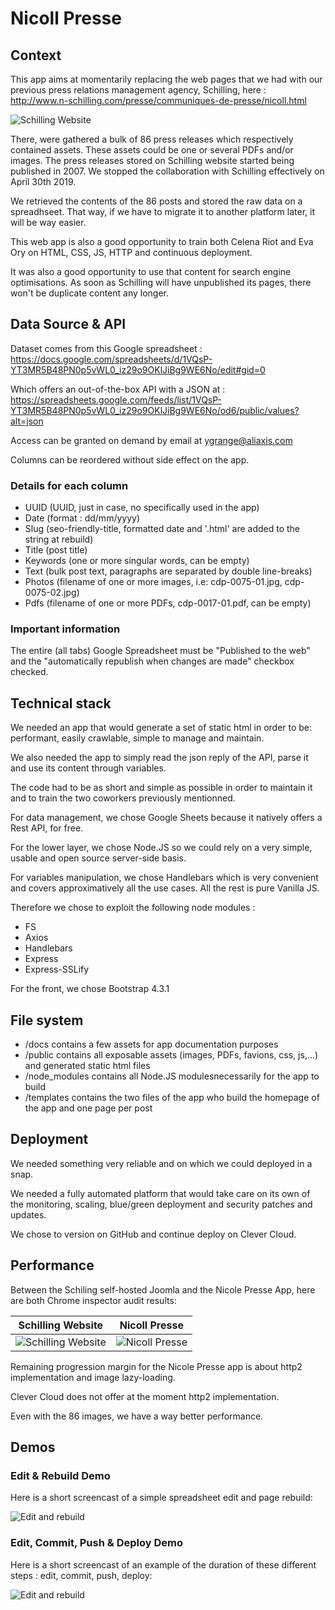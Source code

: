 # Nicoll Presse

## Context

This app aims at momentarily replacing the web pages that we had with our previous press relations management agency, Schilling, here :
http://www.n-schilling.com/presse/communiques-de-presse/nicoll.html

![Schilling Website](https://github.com/yoanngrange/nicoll-presse/blob/master/docs/img/schilling.png?raw=true "Schilling")

There, were gathered a bulk of 86 press releases which respectively contained assets. These assets could be one or several PDFs and/or images. The press releases stored on Schilling website started being published in 2007. We stopped the collaboration with Schilling effectively on April 30th 2019.

We retrieved the contents of the 86 posts and stored the raw data on a spreadhseet. That way, if we have to migrate it to another platform later, it will be way easier.

This web app is also a good opportunity to train both Celena Riot and Eva Ory on HTML, CSS, JS, HTTP and continuous deployment.

It was also a good opportunity to use that content for search engine optimisations. As soon as Schilling will have unpublished its pages, there won't be duplicate content any longer.

## Data Source & API

Dataset comes from this Google spreadsheet : https://docs.google.com/spreadsheets/d/1VQsP-YT3MR5B48PN0p5vWL0_iz29o9OKlJiBg9WE6No/edit#gid=0

Which offers an out-of-the-box API with a JSON  at : https://spreadsheets.google.com/feeds/list/1VQsP-YT3MR5B48PN0p5vWL0_iz29o9OKlJiBg9WE6No/od6/public/values?alt=json

Access can be granted on demand by email at ygrange@aliaxis.com

Columns can be reordered without side effect on the app.

### Details for each column

* UUID	(UUID, just in case, no specifically used in the app)
* Date	(format : dd/mm/yyyy)
* Slug	(seo-friendly-title, formatted date and '.html' are added to the string at rebuild)
* Title (post title)	
* Keywords	(one or more singular words, can be empty)
* Text	(bulk post text, paragraphs are separated by double line-breaks)
* Photos	(filename of one or more images, i.e: cdp-0075-01.jpg, cdp-0075-02.jpg)
* Pdfs (filename of one or more PDFs, cdp-0017-01.pdf, can be empty)

### Important information

The entire (all tabs) Google Spreadsheet must be "Published to the web" and the "automatically republish when changes are made" checkbox checked.

## Technical stack

We needed an app that would generate a set of static html in order to be: performant, easily crawlable, simple to manage and maintain.

We also needed the app to simply read the json reply of the API, parse it and use its content through variables.

The code had to be as short and simple as possible in order to maintain it and to train the two coworkers previously mentionned.

For data management, we chose Google Sheets because it natively offers a Rest API, for free.

For the lower layer, we chose Node.JS so we could rely on a very simple, usable and open source server-side basis.

For variables manipulation, we chose Handlebars which is very convenient and covers approximatively all the use cases.
All the rest is pure Vanilla JS.

Therefore we chose to exploit the following node modules : 
* FS
* Axios
* Handlebars
* Express
* Express-SSLify

For the front, we chose Bootstrap 4.3.1

## File system 

* /docs contains a few assets for app documentation purposes
* /public contains all exposable assets (images, PDFs, favions, css, js,...) and generated static html files
* /node_modules contains all Node.JS modulesnecessarily for the app to build
* /templates contains the two files of the app who build the homepage of the app and one page per post

## Deployment

We needed something very reliable and on which we could deployed in a snap.

We needed a fully automated platform that would take care on its own of the monitoring, scaling, blue/green deployment and security patches and updates.

We chose to version on GitHub and continue deploy on Clever Cloud.

## Performance

Between the Schiling self-hosted Joomla and the Nicole Presse App, here are both Chrome inspector audit results:

Schilling Website           |  Nicoll Presse
:-------------------------:|:-------------------------:
![Schilling Website](https://github.com/yoanngrange/nicoll-presse/blob/master/docs/img/perf-schilling-nicoll.png?raw=true)  |  ![Nicoll Presse](https://github.com/yoanngrange/nicoll-presse/blob/master/docs/img/perf-presse-nicoll.png?raw=true)

Remaining progression margin for the Nicole Presse app is about http2 implementation and image lazy-loading.

Clever Cloud does not offer at the moment http2 implementation.

Even with the 86 images, we have a way better performance.

## Demos

### Edit & Rebuild Demo

Here is a short screencast of a simple spreadsheet edit and page rebuild:

![Edit and rebuild](https://github.com/yoanngrange/nicoll-presse/blob/master/docs/img/rebuild.gif?raw=true)


### Edit, Commit, Push & Deploy Demo

Here is a short screencast of an example of the duration of these different steps : edit, commit, push, deploy:

![Edit and rebuild](https://github.com/yoanngrange/nicoll-presse/blob/master/docs/img/deploy.gif?raw=true)

